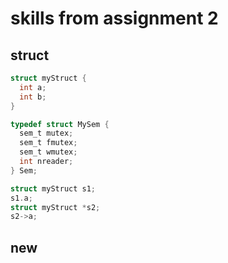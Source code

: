 # skills from assignment 2

## struct

```c
struct myStruct {
  int a;
  int b;
}

typedef struct MySem {
  sem_t mutex;
  sem_t fmutex;
  sem_t wmutex;
  int nreader;
} Sem;

struct myStruct s1;
s1.a;
struct myStruct *s2;
s2->a;

```

## new 
